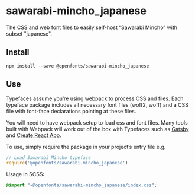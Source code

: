 
# sawarabi-mincho_japanese

The CSS and web font files to easily self-host “Sawarabi Mincho” with subset "japanese".

## Install

`npm install --save @openfonts/sawarabi-mincho_japanese`

## Use

Typefaces assume you’re using webpack to process CSS and files. Each typeface
package includes all necessary font files (woff2, woff) and a CSS file with
font-face declarations pointing at these files.

You will need to have webpack setup to load css and font files. Many tools built
with Webpack will work out of the box with Typefaces such as [Gatsby](https://github.com/gatsbyjs/gatsby)
and [Create React App](https://github.com/facebookincubator/create-react-app).

To use, simply require the package in your project’s entry file e.g.

```javascript
// Load Sawarabi Mincho typeface
require('@openfonts/sawarabi-mincho_japanese')
```

Usage in SCSS:
```scss
@import "~@openfonts/sawarabi-mincho_japanese/index.css";
```

